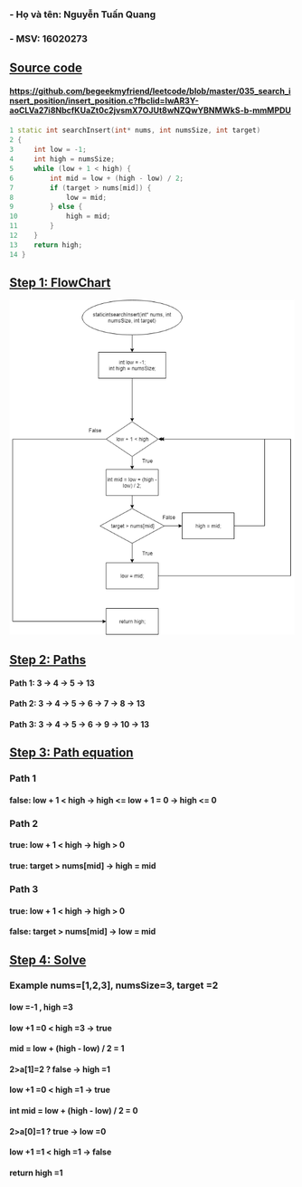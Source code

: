 
### **- Họ và tên: Nguyễn Tuấn Quang**
### **- MSV: 16020273**
## **<u>Source code</u>**

#### https://github.com/begeekmyfriend/leetcode/blob/master/035_search_insert_position/insert_position.c?fbclid=IwAR3Y-aoCLVa27i8NbcfKUaZt0c2jvsmX7OJUt8wNZQwYBNMWkS-b-mmMPDU
```C++
1 static int searchInsert(int* nums, int numsSize, int target)
2 {
3     int low = -1;
4     int high = numsSize;
5     while (low + 1 < high) {
6         int mid = low + (high - low) / 2;
7         if (target > nums[mid]) {
8             low = mid;
9         } else {
10            high = mid;
11        }
12    }
13    return high;
14 }		
```
## **<u>Step 1: FlowChart</u>**

![](flowData.PNG)

## **<u>Step 2: Paths</u>**
#### **Path 1:** 3 &rarr; 4 &rarr; 5 &rarr; 13
#### **Path 2:** 3 &rarr; 4 &rarr; 5 &rarr; 6 &rarr; 7 &rarr; 8 &rarr; 13  
#### **Path 3:** 3 &rarr; 4 &rarr; 5 &rarr; 6 &rarr; 9 &rarr; 10 &rarr; 13


## **<u>Step 3: Path equation </u>**

### **Path 1**
#### **false: low + 1 < high → high <= low + 1 = 0 → high <= 0**

### **Path 2**
#### **true: low + 1 < high → high > 0**
#### **true: target > nums[mid] → high = mid**

### **Path 3**
#### **true: low + 1 < high → high > 0**
#### **false: target > nums[mid] → low = mid**

## **<u>Step 4: Solve </u>**
### **Example nums=[1,2,3], numsSize=3, target =2**
#### **low =-1 , high =3**
#### **low +1 =0 < high =3 -> true**
#### **mid = low + (high - low) / 2 = 1**
#### **2>a[1]=2 ? false -> high =1**
#### **low +1 =0 < high =1 -> true**
#### **int mid = low + (high - low) / 2 = 0**
#### **2>a[0]=1 ? true -> low =0**
#### **low +1 =1 < high =1 -> false**
#### **return high =1**


